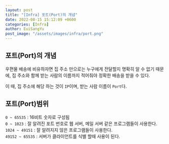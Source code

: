 ```yaml
---
layout: post
title: "[Infra] 포트(Port)의 개념"
date: 2022-08-15 15:12:09 +0600
categories: [Infra]
author: EuiSangYu
post_image: "/assets/images/infra/port.png"
---
```


## 포트(Port)의 개념

우편물 배송에 비유하자면 집 주소 만으로는 누구에게 전달할지 명확히 알 수 없기 때문에, 집 주소와 함께 받는 사람의 이름까지 적어줘야 정확한 배송을 받을 수 있다.

이 때, 집 주소에 해당 하는 것이 `IP`이며, 받는 사람 이름이 `Port`다.

## 포트(Port)범위

`0 ~ 65535` : 16비트 숫자로 구성됨  
`0 ~ 1023` : 잘 알려진 포트 번호로 웹 서버, 메일 서버 같은 프로그램들이 사용한다.  
`1024 ~ 49151` : 잘 알려지지 않은 프로그램들이 사용한다.  
`49152 ~ 65535` : 서버가 클라이언트를 식별 할때 사용이 된다.